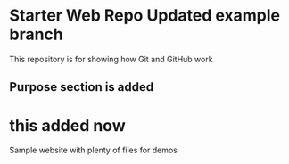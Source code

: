 # Starter Web Repo Updated example branch

This repository is for showing how Git and GitHub work

## Purpose section is added

# this added now

Sample website with plenty of files for demos